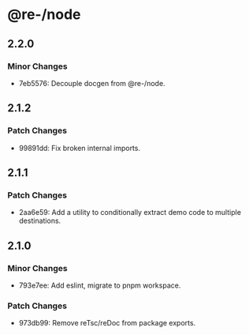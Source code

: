 # @re-/node

## 2.2.0

### Minor Changes

-   7eb5576: Decouple docgen from @re-/node.

## 2.1.2

### Patch Changes

-   99891dd: Fix broken internal imports.

## 2.1.1

### Patch Changes

-   2aa6e59: Add a utility to conditionally extract demo code to multiple destinations.

## 2.1.0

### Minor Changes

-   793e7ee: Add eslint, migrate to pnpm workspace.

### Patch Changes

-   973db99: Remove reTsc/reDoc from package exports.
